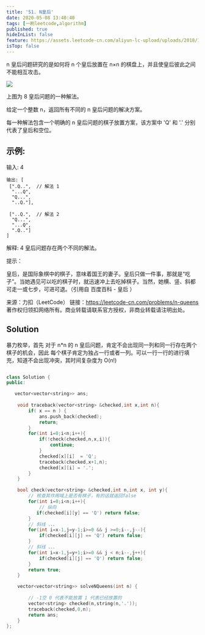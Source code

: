```yaml
---
title: '51. N皇后'
date: 2020-05-08 13:40:40
tags: [一刷leetcode,algorithm]
published: true
hideInList: false
feature: https://assets.leetcode-cn.com/aliyun-lc-upload/uploads/2018/10/12/8-queens.png
isTop: false
---
```

n 皇后问题研究的是如何将 n 个皇后放置在 n×n 的棋盘上，并且使皇后彼此之间不能相互攻击。


![](https://assets.leetcode-cn.com/aliyun-lc-upload/uploads/2018/10/12/8-queens.png)

上图为 8 皇后问题的一种解法。

给定一个整数 n，返回所有不同的 n 皇后问题的解决方案。

每一种解法包含一个明确的 n 皇后问题的棋子放置方案，该方案中 'Q' 和 '.' 分别代表了皇后和空位。

## 示例:

输入: 4
```
输出: [
 [".Q..",  // 解法 1
  "...Q",
  "Q...",
  "..Q."],

 ["..Q.",  // 解法 2
  "Q...",
  "...Q",
  ".Q.."]
]
```
解释: 4 皇后问题存在两个不同的解法。
 

提示：

皇后，是国际象棋中的棋子，意味着国王的妻子。皇后只做一件事，那就是“吃子”。当她遇见可以吃的棋子时，就迅速冲上去吃掉棋子。当然，她横、竖、斜都可走一或七步，可进可退。（引用自 百度百科 - 皇后 ）

来源：力扣（LeetCode）
链接：https://leetcode-cn.com/problems/n-queens
著作权归领扣网络所有。商业转载请联系官方授权，非商业转载请注明出处。


## Solution

暴力枚举，首先 对于 n*n 的 n 皇后问题，肯定不会出现同一列和同一行存在两个棋子的机会，因此 每个棋子肯定为独占一行或者一列。可以一行一行的进行填充，知道不会出现冲突，其时间复杂度为 O(n!)

```c++

class Solution {
public:

   vector<vector<string>> ans;
   
    void traceback(vector<string> &checked,int x,int n){
        if( x == n ) {
            ans.push_back(checked);
            return;
        }
        for(int i=0;i<n;i++){
            if(!check(checked,n,x,i)){
                continue;
            }
            checked[x][i]  = 'Q';
            traceback(checked,x+1,n);
            checked[x][i] = '.';
        }
    }

    bool check(vector<string> &checked,int n,int x, int y){
        // 核查其作用域上是否有棋子，有的话就返回false
        for(int i=0;i<n;i++){
            // 纵向
           if(checked[i][y] == 'Q') return false;
        }
        // 斜线 、、、
        for(int i=x-1,j=y-1;i>=0 && j >=0;i--,j--){
            if(checked[i][j] == 'Q') return false;
        }
        // 斜线 、、、
        for(int i=x-1,j=y+1;i>=0 && j < n;i--,j++){
            if(checked[i][j] == 'Q') return false;
        }
        return true;
    }

    vector<vector<string>> solveNQueens(int n) {
        
        // -1空 0 代表不能放置 1 代表已经放置的
        vector<string> checked(n,string(n,'.'));
        traceback(checked,0,n);
        return ans;
    }
};
```